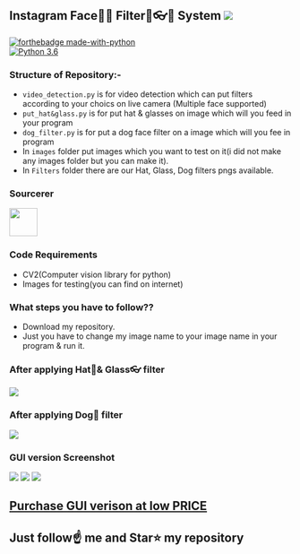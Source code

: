 ##  Instagram Face👦👧 Filter🐶👓🤠 System [![](https://img.shields.io/github/license/sourcerer-io/hall-of-fame.svg)](https://github.com/Spidy20/Insta_flters_with_python/blob/master/LICENSE)
[![forthebadge made-with-python](http://ForTheBadge.com/images/badges/made-with-python.svg)](https://www.python.org/)                 
[![Python 3.6](https://img.shields.io/badge/python-3.6-blue.svg)](https://www.python.org/downloads/release/python-360/)   


### Structure of Repository:-
- `video_detection.py` is for video detection which can put filters according to your choics on live camera (Multiple face supported)
- `put_hat&glass.py` is for put hat & glasses on image which will you feed in your program
- `dog_filter.py` is for put a dog face filter on a image which will you fee in program
- In `images` folder put images which you want to test on it(i did not make any images folder but you can make it).
- In `Filters` folder there are our Hat, Glass, Dog filters pngs available.

### Sourcerer
<a href="https://sourcerer.io/spidy20"><img src="https://avatars2.githubusercontent.com/u/42056100?v=4" height="50px" width="50px" alt=""/></a>

### Code Requirements
- CV2(Computer vision library for python)
- Images for testing(you can find on internet)


### What steps you have to follow??

- Download my repository.
- Just you have to change my image name to your image name in your program & run it.

### After applying Hat🤠& Glass👓 filter
<img src="https://github.com/Spidy20/Insta_flters_with_python/blob/master/tom_with_hat%26glass.jpg">

### After applying Dog🐶 filter
<img src="https://github.com/Spidy20/Insta_flters_with_python/blob/master/tom_dog.jpg">

### GUI version Screenshot
<img src="https://github.com/Spidy20/Insta_flters_with_python/blob/master/Screenshot%20(153).png">

<img src="https://github.com/Spidy20/Insta_flters_with_python/blob/master/Screenshot%20(154).png">

<img src="https://github.com/Spidy20/Insta_flters_with_python/blob/master/Screenshot%20(156).png">

## [Purchase GUI verison at low PRICE](https://www.instamojo.com/kushalbhavsar1820/instagram-filter-system-in-python-using-open)

## Just follow☝️ me and Star⭐ my repository 
    
